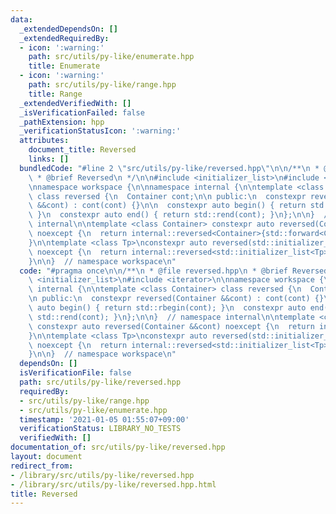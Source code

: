 ```yaml
---
data:
  _extendedDependsOn: []
  _extendedRequiredBy:
  - icon: ':warning:'
    path: src/utils/py-like/enumerate.hpp
    title: Enumerate
  - icon: ':warning:'
    path: src/utils/py-like/range.hpp
    title: Range
  _extendedVerifiedWith: []
  _isVerificationFailed: false
  _pathExtension: hpp
  _verificationStatusIcon: ':warning:'
  attributes:
    document_title: Reversed
    links: []
  bundledCode: "#line 2 \"src/utils/py-like/reversed.hpp\"\n\n/**\n * @file reversed.hpp\n\
    \ * @brief Reversed\n */\n\n#include <initializer_list>\n#include <iterator>\n\
    \nnamespace workspace {\n\nnamespace internal {\n\ntemplate <class Container>\
    \ class reversed {\n  Container cont;\n\n public:\n  constexpr reversed(Container\
    \ &&cont) : cont(cont) {}\n\n  constexpr auto begin() { return std::rbegin(cont);\
    \ }\n  constexpr auto end() { return std::rend(cont); }\n};\n\n}  // namespace\
    \ internal\n\ntemplate <class Container> constexpr auto reversed(Container &&cont)\
    \ noexcept {\n  return internal::reversed<Container>{std::forward<Container>(cont)};\n\
    }\n\ntemplate <class Tp>\nconstexpr auto reversed(std::initializer_list<Tp> &&cont)\
    \ noexcept {\n  return internal::reversed<std::initializer_list<Tp>>{\n      std::forward<std::initializer_list<Tp>>(cont)};\n\
    }\n\n}  // namespace workspace\n"
  code: "#pragma once\n\n/**\n * @file reversed.hpp\n * @brief Reversed\n */\n\n#include\
    \ <initializer_list>\n#include <iterator>\n\nnamespace workspace {\n\nnamespace\
    \ internal {\n\ntemplate <class Container> class reversed {\n  Container cont;\n\
    \n public:\n  constexpr reversed(Container &&cont) : cont(cont) {}\n\n  constexpr\
    \ auto begin() { return std::rbegin(cont); }\n  constexpr auto end() { return\
    \ std::rend(cont); }\n};\n\n}  // namespace internal\n\ntemplate <class Container>\
    \ constexpr auto reversed(Container &&cont) noexcept {\n  return internal::reversed<Container>{std::forward<Container>(cont)};\n\
    }\n\ntemplate <class Tp>\nconstexpr auto reversed(std::initializer_list<Tp> &&cont)\
    \ noexcept {\n  return internal::reversed<std::initializer_list<Tp>>{\n      std::forward<std::initializer_list<Tp>>(cont)};\n\
    }\n\n}  // namespace workspace\n"
  dependsOn: []
  isVerificationFile: false
  path: src/utils/py-like/reversed.hpp
  requiredBy:
  - src/utils/py-like/range.hpp
  - src/utils/py-like/enumerate.hpp
  timestamp: '2021-01-05 01:55:07+09:00'
  verificationStatus: LIBRARY_NO_TESTS
  verifiedWith: []
documentation_of: src/utils/py-like/reversed.hpp
layout: document
redirect_from:
- /library/src/utils/py-like/reversed.hpp
- /library/src/utils/py-like/reversed.hpp.html
title: Reversed
---
```

